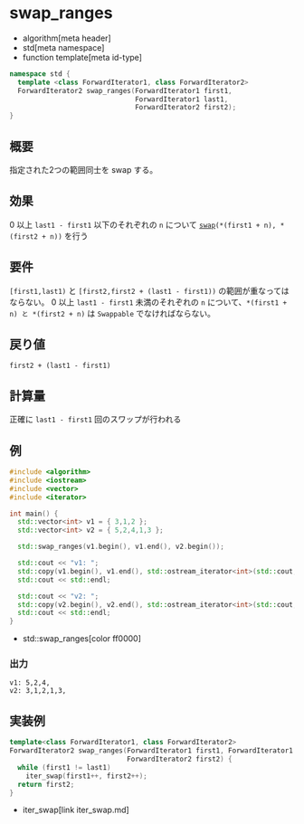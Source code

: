 # swap_ranges
* algorithm[meta header]
* std[meta namespace]
* function template[meta id-type]

```cpp
namespace std {
  template <class ForwardIterator1, class ForwardIterator2>
  ForwardIterator2 swap_ranges(ForwardIterator1 first1,
                               ForwardIterator1 last1,
                               ForwardIterator2 first2);
}
```

## 概要
指定された2つの範囲同士を swap する。


## 効果
0 以上 `last1 - first1` 以下のそれぞれの `n` について [`swap`](/reference/utility/swap.md)`(*(first1 + n), *(first2 + n))` を行う


## 要件
`[first1,last1)` と `[first2,first2 + (last1 - first1))` の範囲が重なってはならない。
0 以上 `last1 - first1` 未満のそれぞれの `n` について、`*(first1 + n) と *(first2 + n)` は `Swappable` でなければならない。


## 戻り値
`first2 + (last1 - first1)`


## 計算量
正確に `last1 - first1` 回のスワップが行われる



## 例
```cpp example
#include <algorithm>
#include <iostream>
#include <vector>
#include <iterator>

int main() {
  std::vector<int> v1 = { 3,1,2 };
  std::vector<int> v2 = { 5,2,4,1,3 };

  std::swap_ranges(v1.begin(), v1.end(), v2.begin());

  std::cout << "v1: ";
  std::copy(v1.begin(), v1.end(), std::ostream_iterator<int>(std::cout, ","));
  std::cout << std::endl;

  std::cout << "v2: ";
  std::copy(v2.begin(), v2.end(), std::ostream_iterator<int>(std::cout, ","));
  std::cout << std::endl;
}
```
* std::swap_ranges[color ff0000]

### 出力
```
v1: 5,2,4,
v2: 3,1,2,1,3,
```


## 実装例
```cpp
template<class ForwardIterator1, class ForwardIterator2>
ForwardIterator2 swap_ranges(ForwardIterator1 first1, ForwardIterator1 last1,
                             ForwardIterator2 first2) {
  while (first1 != last1)
    iter_swap(first1++, first2++);
  return first2;
}
```
* iter_swap[link iter_swap.md]

